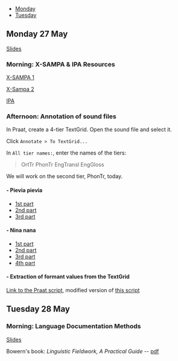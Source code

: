 - [Monday](#monday-27-may)
- [Tuesday](#tuesday-28-may)

## Monday 27 May

[Slides](https://docs.google.com/presentation/d/1KhbjFXbiCqUILzn6Egn4qSuCh5pZc7vEBARhjhY5-Zs/edit?usp=sharing)

### Morning: X-SAMPA & IPA Resources

[X-SAMPA 1](https://en.wikipedia.org/wiki/X-SAMPA
)

[X-Sampa 2](https://docs.google.com/spreadsheets/d/1r69Kqn27LD7imOTHLCdTsJ7fgxyAS2t9AahvxD6hyUI/edit?usp=sharing
)

[IPA](http://westonruter.github.io
)

### Afternoon: Annotation of sound files

In Praat, create a 4-tier TextGrid. Open the sound file and select it.

Click `Annotate > To TextGrid...`

In `All tier names:`, enter the names of the tiers:

> OrtTr PhonTr EngTransl EngGloss

We will work on the second tier, PhonTr, today.

#### - Pievia pievia

- [1st part](audio_files/pievia_part1.zip)
- [2nd part](audio_files/pievia_part2.zip)
- [3rd part](audio_files/pievia_part3.zip)

#### - Nina nana

- [1st part](audio_files/ninanana_part1.zip)
- [2nd part](audio_files/ninanana_part2.zip)
- [3rd part](audio_files/ninanana_part3.zip)
- [4th part](audio_files/ninanana_part4.zip)

#### - Extraction of formant values from the TextGrid

[Link to the Praat script](scripts/formant_extraction.praat), modified version of [this script](http://user.keio.ac.jp/~kawahara/scripts/get_formants_midpoint.praat)


## Tuesday 28 May

### Morning: Language Documentation Methods

[Slides]()

Bowern's book: *Linguistic Fieldwork, A Practical Guide* -- [pdf](http://www.linguisticsnetwork.com/wp-content/uploads/Linguistic-Fieldwork-A-Practical-Guide.pdf)

<!-- ### 1. Test your vowel perception and X-SAMPA understanding! (under construction)

[Take this test](http://spellout.net/ibexexps/ianrigby/VowelTest/experiment.html
) -->
